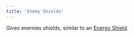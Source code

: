 ```yaml
---
title: 'Enemy Shields'
---
```


Gives enemies shields, similar to an [Energy Shield](https://noita.wiki.gg/wiki/Energy_Shield).
